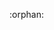 :orphan:
<!--
The API Reference is autogenerated by autodoc2 during the documentation build.
The output of autodoc2 is ignored and not committed to the repo. This file is a
placeholder to document this process.
-->
